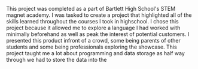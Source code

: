 This project was completed as a part of Bartlett High School's STEM magnet academy. I was tasked to create a project that highlighted all of the skills learned throughout the courses
I took in highschool. I chose this project because it allowed me to explore a language I had worked with minimally beforehand as well as peak the interest of potential customers. I
presented this product infront of a crowd, some being parents of other students and some being professionals exploring the showcase. This project taught me a lot 
about programming and data storage as half way through we had to store the data into the 
